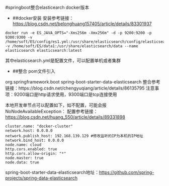 #springboot整合elasticearch docker版本

- ##docker安装
安装参考链接：https://blog.csdn.net/belonghuang157405/article/details/83301937
```
docker run -e ES_JAVA_OPTS="-Xms256m -Xmx256m" -d -p 9200:9200 -p 9300:9300 -v /home/soft/ES/config/es1.yml:/usr/share/elasticsearch/config/elasticsearch.yml -v /home/soft/ES/data1:/usr/share/elasticsearch/data --name elasticsearch elasticsearch:latest
```
其中elasticsearch.yml是配置文件，可以配置单机或者集群

- ##整合
pom文件引入
<dependency>
    <groupId>org.springframework.boot</groupId>
    <artifactId>spring-boot-starter-data-elasticsearch</artifactId>
</dependency>
整合参考链接：https://blog.csdn.net/chengyuqiang/article/details/86135795
注意事项：9200端口是http请求使用，9300端口是tcp连接使用

本地开发单节点可以配置如下，如不配置，可能会报NoNodeAvailableException：
配置参考链接：https://blog.csdn.net/huang_550/article/details/89331898
```
cluster.name: "docker-cluster"
network.host: 0.0.0.0
network.publish_host: 192.168.139.129 #修改监听的IP为本机的IP地址
network.bind_host: 0.0.0.0
node.name: cloud
http.cors.enabled: true
http.cors.allow-origin: "*"
node.master: true
node.data: true
```

spring-boot-starter-data-elasticsearch地址：https://github.com/spring-projects/spring-data-elasticsearch

 
